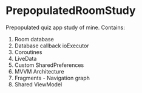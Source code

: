 # PrepopulatedRoomStudy
Prepopulated quiz app study of mine. Contains:
  1. Room database
  2. Database callback ioExecutor
  3. Coroutines
  4. LiveData
  5. Custom SharedPreferences
  6. MVVM Architecture
  7. Fragments - Navigation graph
  8. Shared ViewModel
